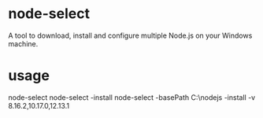 # node-select
A tool to download, install and configure multiple Node.js on your Windows machine.

# usage
node-select
node-select -install
node-select -basePath C:\nodejs -install -v 8.16.2,10.17.0,12.13.1
